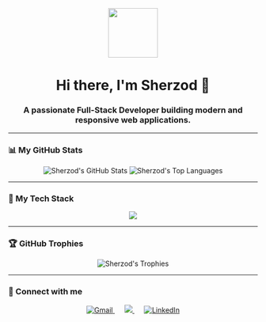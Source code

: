 <div id="header" align="center">
  <img src="https://media.giphy.com/media/M9gbBd9nbDrOTu1Mqx/giphy.gif" width="100"/>
  <h1 align="center">Hi there, I'm Sherzod 👋</h1>
  <h3 align="center">A passionate Full-Stack Developer building modern and responsive web applications.</h3>
</div>

---

### 📊 My GitHub Stats

<p align="center">
  <img src="https://github-readme-stats.vercel.app/api?username=rajabovsherzod&show_icons=true&theme=tokyonight&include_all_commits=true&count_private=true" alt="Sherzod's GitHub Stats" />
  <img src="https://github-readme-stats.vercel.app/api/top-langs/?username=rajabovsherzod&layout=compact&theme=tokyonight" alt="Sherzod's Top Languages" />
</p>

---

### 🚀 My Tech Stack

<p align="center">
  <a href="https://skillicons.dev">
    <img src="https://skillicons.dev/icons?i=js,ts,react,nextjs,nestjs,redux,html,css,tailwind,nodejs,express,socketio,mongodb,postgresql,jest,git,docker,figma,postman,webpack,vite,reactnative,expo&perline=11&theme=dark" />
  </a>
</p>

---

### 🏆 GitHub Trophies

<p align="center">
  <img src="https://github-profile-trophy.vercel.app/?username=rajabovsherzod&theme=flat&column=7&no-frame=true&no-bg=true" alt="Sherzod's Trophies" />
</p>

---

### 🔗 Connect with me

<p align="center">
  <a href="mailto:sherzodradjabov0625@gmail.com">
    <img src="https://skillicons.dev/icons?i=gmail" alt="Gmail" />
  </a>
  &nbsp;&nbsp;&nbsp;&nbsp;
  <a href="https://t.me/Sherzod_Rajabov">
    <img src="https://img.shields.io/badge/Telegram-2CA5E0?style=for-the-badge&logo=telegram&logoColor=white" />
  </a>
  &nbsp;&nbsp;&nbsp;&nbsp;
  <a href="https://www.linkedin.com/in/sherzod-rajabov-3816a127b/">
    <img src="https://skillicons.dev/icons?i=linkedin" alt="LinkedIn" />
  </a>
</p>
